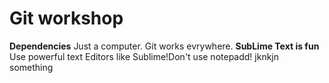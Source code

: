 # Git workshop
**Dependencies**
Just a computer. Git works evrywhere.
**SubLime Text is fun**
Use powerful text Editors like Sublime!Don't use notepadd!
jknkjn
something
